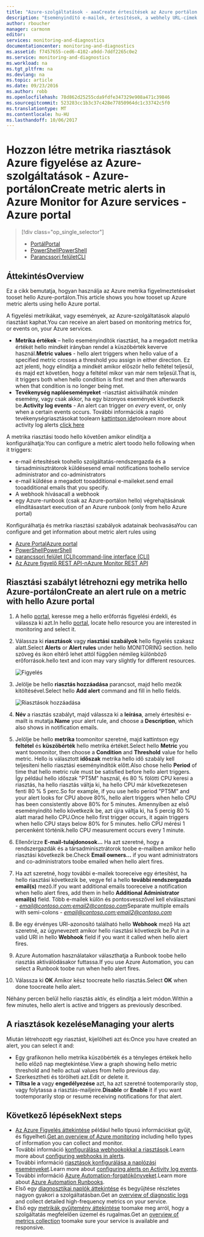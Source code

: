 ```yaml
---
title: "Azure-szolgáltatások - aaaCreate értesítések az Azure portálon |} Microsoft Docs"
description: "Eseményindító e-mailek, értesítések, a webhely URL-címek (webhookok), vagy az automation megadott hello feltételek teljesülése esetén hívható."
author: rboucher
manager: carmonm
editor: 
services: monitoring-and-diagnostics
documentationcenter: monitoring-and-diagnostics
ms.assetid: f7457655-ced6-4102-a9dd-7ddf2265c0e2
ms.service: monitoring-and-diagnostics
ms.workload: na
ms.tgt_pltfrm: na
ms.devlang: na
ms.topic: article
ms.date: 09/23/2016
ms.author: robb
ms.openlocfilehash: 78d862d25255cda9fdfe347329e908a471c39846
ms.sourcegitcommit: 523283cc1b3c37c428e77850964dc1c33742c5f0
ms.translationtype: MT
ms.contentlocale: hu-HU
ms.lasthandoff: 10/06/2017
---
```

# <a name="create-metric-alerts-in-azure-monitor-for-azure-services---azure-portal"></a><span data-ttu-id="1fb39-103">Hozzon létre metrika riasztások Azure figyelése az Azure-szolgáltatások - Azure-portálon</span><span class="sxs-lookup"><span data-stu-id="1fb39-103">Create metric alerts in Azure Monitor for Azure services - Azure portal</span></span>
> [!div class="op_single_selector"]
> * [<span data-ttu-id="1fb39-104">Portál</span><span class="sxs-lookup"><span data-stu-id="1fb39-104">Portal</span></span>](insights-alerts-portal.md)
> * [<span data-ttu-id="1fb39-105">PowerShell</span><span class="sxs-lookup"><span data-stu-id="1fb39-105">PowerShell</span></span>](insights-alerts-powershell.md)
> * [<span data-ttu-id="1fb39-106">Parancssori felület</span><span class="sxs-lookup"><span data-stu-id="1fb39-106">CLI</span></span>](insights-alerts-command-line-interface.md)
>
>

## <a name="overview"></a><span data-ttu-id="1fb39-107">Áttekintés</span><span class="sxs-lookup"><span data-stu-id="1fb39-107">Overview</span></span>
<span data-ttu-id="1fb39-108">Ez a cikk bemutatja, hogyan használja az Azure metrika figyelmeztetéseket tooset hello Azure-portálon.</span><span class="sxs-lookup"><span data-stu-id="1fb39-108">This article shows you how tooset up Azure metric alerts using hello Azure portal.</span></span>   

<span data-ttu-id="1fb39-109">A figyelési metrikákat, vagy események, az Azure-szolgáltatások alapuló riasztást kaphat.</span><span class="sxs-lookup"><span data-stu-id="1fb39-109">You can receive an alert based on monitoring metrics for, or events on, your Azure services.</span></span>

* <span data-ttu-id="1fb39-110">**Metrika értékek** – hello eseményindítók riasztást, ha a megadott metrika értékét hello mindkét irányban rendel a küszöbérték keverve használ.</span><span class="sxs-lookup"><span data-stu-id="1fb39-110">**Metric values** - hello alert triggers when hello value of a specified metric crosses a threshold you assign in either direction.</span></span> <span data-ttu-id="1fb39-111">Ez azt jelenti, hogy elindítja a mindkét amikor először hello feltétel teljesül, és majd ezt követően, hogy a feltétel mikor van már nem teljesül.</span><span class="sxs-lookup"><span data-stu-id="1fb39-111">That is, it triggers both when hello condition is first met and then afterwards when that condition is no longer being met.</span></span>    
* <span data-ttu-id="1fb39-112">**Tevékenység naplóeseményeket** -riasztást aktiválhatók *minden* esemény, vagy csak akkor, ha egy bizonyos események következik be.</span><span class="sxs-lookup"><span data-stu-id="1fb39-112">**Activity log events** - An alert can trigger on *every* event, or, only when a certain events occurs.</span></span> <span data-ttu-id="1fb39-113">További információk a napló tevékenységriasztásokat toolearn [kattintson ide](monitoring-activity-log-alerts.md)</span><span class="sxs-lookup"><span data-stu-id="1fb39-113">toolearn more about activity log alerts [click here](monitoring-activity-log-alerts.md)</span></span>

<span data-ttu-id="1fb39-114">A metrika riasztási toodo hello követően amikor elindítja a konfigurálhatja:</span><span class="sxs-lookup"><span data-stu-id="1fb39-114">You can configure a metric alert toodo hello following when it triggers:</span></span>

* <span data-ttu-id="1fb39-115">e-mail értesítések toohello szolgáltatás-rendszergazda és a társadminisztrátorok küldése</span><span class="sxs-lookup"><span data-stu-id="1fb39-115">send email notifications toohello service administrator and co-administrators</span></span>
* <span data-ttu-id="1fb39-116">e-mail küldése a megadott tooadditional e-maileket.</span><span class="sxs-lookup"><span data-stu-id="1fb39-116">send email tooadditional emails that you specify.</span></span>
* <span data-ttu-id="1fb39-117">A webhook hívása</span><span class="sxs-lookup"><span data-stu-id="1fb39-117">call a webhook</span></span>
* <span data-ttu-id="1fb39-118">egy Azure-runbook (csak az Azure-portálon hello) végrehajtásának elindítása</span><span class="sxs-lookup"><span data-stu-id="1fb39-118">start execution of an Azure runbook (only from hello Azure portal)</span></span>

<span data-ttu-id="1fb39-119">Konfigurálhatja és metrika riasztási szabályok adatainak beolvasása</span><span class="sxs-lookup"><span data-stu-id="1fb39-119">You can configure and get information about metric alert rules using</span></span>

* [<span data-ttu-id="1fb39-120">Azure Portal</span><span class="sxs-lookup"><span data-stu-id="1fb39-120">Azure portal</span></span>](insights-alerts-portal.md)
* [<span data-ttu-id="1fb39-121">PowerShell</span><span class="sxs-lookup"><span data-stu-id="1fb39-121">PowerShell</span></span>](insights-alerts-powershell.md)
* [<span data-ttu-id="1fb39-122">parancssori felület (CLI)</span><span class="sxs-lookup"><span data-stu-id="1fb39-122">command-line interface (CLI)</span></span>](insights-alerts-command-line-interface.md)
* [<span data-ttu-id="1fb39-123">Az Azure figyelő REST API-n</span><span class="sxs-lookup"><span data-stu-id="1fb39-123">Azure Monitor REST API</span></span>](https://msdn.microsoft.com/library/azure/dn931945.aspx)

## <a name="create-an-alert-rule-on-a-metric-with-hello-azure-portal"></a><span data-ttu-id="1fb39-124">Riasztási szabályt létrehozni egy metrika hello Azure-portálon</span><span class="sxs-lookup"><span data-stu-id="1fb39-124">Create an alert rule on a metric with hello Azure portal</span></span>
1. <span data-ttu-id="1fb39-125">A hello [portal](https://portal.azure.com/), keresse meg a hello erőforrás figyelési érdekli, és válassza ki azt.</span><span class="sxs-lookup"><span data-stu-id="1fb39-125">In hello [portal](https://portal.azure.com/), locate hello resource you are interested in monitoring and select it.</span></span>

2. <span data-ttu-id="1fb39-126">Válassza ki **riasztások** vagy **riasztási szabályok** hello figyelés szakasz alatt.</span><span class="sxs-lookup"><span data-stu-id="1fb39-126">Select **Alerts** or **Alert rules** under hello MONITORING section.</span></span> <span data-ttu-id="1fb39-127">hello szöveg és ikon eltérő lehet attól függően némileg különböző erőforrások.</span><span class="sxs-lookup"><span data-stu-id="1fb39-127">hello text and icon may vary slightly for different resources.</span></span>  

    ![Figyelés](./media/insights-alerts-portal/AlertRulesButton.png)

3. <span data-ttu-id="1fb39-129">Jelölje be hello **riasztás hozzáadása** parancsot, majd hello mezők kitöltésével.</span><span class="sxs-lookup"><span data-stu-id="1fb39-129">Select hello **Add alert** command and fill in hello fields.</span></span>

    ![Riasztások hozzáadása](./media/insights-alerts-portal/AddAlertOnlyParamsPage.png)

4. <span data-ttu-id="1fb39-131">**Név** a riasztás szabályt, majd válassza ki a **leírása**, amely értesítési e-mailt is mutatja.</span><span class="sxs-lookup"><span data-stu-id="1fb39-131">**Name** your alert rule, and choose a **Description**, which also shows in notification emails.</span></span>

5. <span data-ttu-id="1fb39-132">Jelölje be hello **metrika** toomonitor szeretné, majd kattintson egy **feltétel** és **küszöbérték** hello metrika értékét.</span><span class="sxs-lookup"><span data-stu-id="1fb39-132">Select hello **Metric** you want toomonitor, then choose a **Condition** and **Threshold** value for hello metric.</span></span> <span data-ttu-id="1fb39-133">Hello is választott **időszak** metrika hello idő szabály kell teljesíteni hello riasztási eseményindítók előtt.</span><span class="sxs-lookup"><span data-stu-id="1fb39-133">Also chose hello **Period** of time that hello metric rule must be satisfied before hello alert triggers.</span></span> <span data-ttu-id="1fb39-134">Így például hello időszak "PT5M" használ, és 80 % fölötti CPU keresi a riasztás, ha hello riasztás váltja ki, ha hello CPU már következetesen fenti 80 % 5 perc.</span><span class="sxs-lookup"><span data-stu-id="1fb39-134">So for example, if you use hello period "PT5M" and your alert looks for CPU above 80%, hello alert triggers when hello CPU has been consistently above 80% for 5 minutes.</span></span> <span data-ttu-id="1fb39-135">Amennyiben az első eseményindító hello következik be, azt újra váltja ki, ha 5 percig 80 % alatt marad hello CPU.</span><span class="sxs-lookup"><span data-stu-id="1fb39-135">Once hello first trigger occurs, it again triggers when hello CPU stays below 80% for 5 minutes.</span></span> <span data-ttu-id="1fb39-136">hello CPU mérési 1 percenként történik.</span><span class="sxs-lookup"><span data-stu-id="1fb39-136">hello CPU measurement occurs every 1 minute.</span></span>   

6. <span data-ttu-id="1fb39-137">Ellenőrizze **E-mail-tulajdonosok...**  Ha azt szeretné, hogy a rendszergazdák és a társadminisztrátorok toobe e-mailben amikor hello riasztási következik be.</span><span class="sxs-lookup"><span data-stu-id="1fb39-137">Check **Email owners...** if you want administrators and co-administrators toobe emailed when hello alert fires.</span></span>

7. <span data-ttu-id="1fb39-138">Ha azt szeretné, hogy további e-mailek tooreceive egy értesítést, ha hello riasztási következik be, vegye fel a hello **további rendszergazda email(s)** mező.</span><span class="sxs-lookup"><span data-stu-id="1fb39-138">If you want additional emails tooreceive a notification when hello alert fires, add them in hello **Additional Administrator email(s)** field.</span></span> <span data-ttu-id="1fb39-139">Több e-mailek külön és pontosvesszővel kell elválasztani -  *email@contoso.com;email2@contoso.com*</span><span class="sxs-lookup"><span data-stu-id="1fb39-139">Separate multiple emails with semi-colons - *email@contoso.com;email2@contoso.com*</span></span>

8. <span data-ttu-id="1fb39-140">Be egy érvényes URI-azonosító található hello **Webhook** mező Ha azt szeretné, az úgynevezett amikor hello riasztási következik be.</span><span class="sxs-lookup"><span data-stu-id="1fb39-140">Put in a valid URI in hello **Webhook** field if you want it called when hello alert fires.</span></span>

9. <span data-ttu-id="1fb39-141">Azure Automation használatakor választhatja a Runbook toobe hello riasztás aktiválódásakor futtassa.</span><span class="sxs-lookup"><span data-stu-id="1fb39-141">If you use Azure Automation, you can select a Runbook toobe run when hello alert fires.</span></span>

10. <span data-ttu-id="1fb39-142">Válassza ki **OK** Amikor kész toocreate hello riasztás.</span><span class="sxs-lookup"><span data-stu-id="1fb39-142">Select **OK** when done toocreate hello alert.</span></span>   

<span data-ttu-id="1fb39-143">Néhány percen belül hello riasztás aktív, és elindítja a leírt módon.</span><span class="sxs-lookup"><span data-stu-id="1fb39-143">Within a few minutes, hello alert is active and triggers as previously described.</span></span>

## <a name="managing-your-alerts"></a><span data-ttu-id="1fb39-144">A riasztások kezelése</span><span class="sxs-lookup"><span data-stu-id="1fb39-144">Managing your alerts</span></span>
<span data-ttu-id="1fb39-145">Miután létrehozott egy riasztást, kijelölheti azt és:</span><span class="sxs-lookup"><span data-stu-id="1fb39-145">Once you have created an alert, you can select it and:</span></span>

* <span data-ttu-id="1fb39-146">Egy grafikonon hello metrika küszöbérték és a tényleges értékek hello hello előző nap megtekintése.</span><span class="sxs-lookup"><span data-stu-id="1fb39-146">View a graph showing hello metric threshold and hello actual values from hello previous day.</span></span>
* <span data-ttu-id="1fb39-147">Szerkesztheti és törölheti azt.</span><span class="sxs-lookup"><span data-stu-id="1fb39-147">Edit or delete it.</span></span>
* <span data-ttu-id="1fb39-148">**Tiltsa le a** vagy **engedélyezése** azt, ha azt szeretné tootemporarily stop, vagy folytassa a riasztás-mailjeire.</span><span class="sxs-lookup"><span data-stu-id="1fb39-148">**Disable** or **Enable** it if you want tootemporarily stop or resume receiving notifications for that alert.</span></span>

## <a name="next-steps"></a><span data-ttu-id="1fb39-149">Következő lépések</span><span class="sxs-lookup"><span data-stu-id="1fb39-149">Next steps</span></span>
* <span data-ttu-id="1fb39-150">[Az Azure Figyelés áttekintése](monitoring-overview.md) például hello típusú információkat gyűjt, és figyelheti.</span><span class="sxs-lookup"><span data-stu-id="1fb39-150">[Get an overview of Azure monitoring](monitoring-overview.md) including hello types of information you can collect and monitor.</span></span>
* <span data-ttu-id="1fb39-151">További információ [konfigurálása webhookokkal a riasztások](insights-webhooks-alerts.md).</span><span class="sxs-lookup"><span data-stu-id="1fb39-151">Learn more about [configuring webhooks in alerts](insights-webhooks-alerts.md).</span></span>
* <span data-ttu-id="1fb39-152">További információ [riasztások konfigurálása a naplózási eseményeket](monitoring-activity-log-alerts.md).</span><span class="sxs-lookup"><span data-stu-id="1fb39-152">Learn more about [configuring alerts on Activity log events](monitoring-activity-log-alerts.md).</span></span>
* <span data-ttu-id="1fb39-153">További információ [Azure Automation-forgatókönyveket](../automation/automation-starting-a-runbook.md).</span><span class="sxs-lookup"><span data-stu-id="1fb39-153">Learn more about [Azure Automation Runbooks](../automation/automation-starting-a-runbook.md).</span></span>
* <span data-ttu-id="1fb39-154">Első egy [diagnosztikai naplók áttekintése](monitoring-overview-of-diagnostic-logs.md) és begyűjtése részletes nagyon gyakori a szolgáltatásban.</span><span class="sxs-lookup"><span data-stu-id="1fb39-154">Get an [overview of diagnostic logs](monitoring-overview-of-diagnostic-logs.md) and collect detailed high-frequency metrics on your service.</span></span>
* <span data-ttu-id="1fb39-155">Első egy [metrikák gyűjtemény áttekintése](insights-how-to-customize-monitoring.md) toomake meg arról, hogy a szolgáltatás megfelelően üzemel és rugalmas.</span><span class="sxs-lookup"><span data-stu-id="1fb39-155">Get an [overview of metrics collection](insights-how-to-customize-monitoring.md) toomake sure your service is available and responsive.</span></span>
